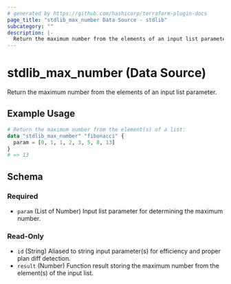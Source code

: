 ```yaml
---
# generated by https://github.com/hashicorp/terraform-plugin-docs
page_title: "stdlib_max_number Data Source - stdlib"
subcategory: ""
description: |-
  Return the maximum number from the elements of an input list parameter.
---
```


# stdlib_max_number (Data Source)

Return the maximum number from the elements of an input list parameter.

## Example Usage

```terraform
# Return the maximum number from the element(s) of a list:
data "stdlib_max_number" "fibonacci" {
  param = [0, 1, 1, 2, 3, 5, 8, 13]
}
# => 13
```

<!-- schema generated by tfplugindocs -->
## Schema

### Required

- `param` (List of Number) Input list parameter for determining the maximum number.

### Read-Only

- `id` (String) Aliased to string input parameter(s) for efficiency and proper plan diff detection.
- `result` (Number) Function result storing the maximum number from the element(s) of the input list.
